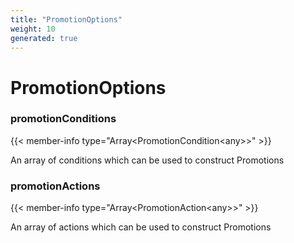 ```yaml
---
title: "PromotionOptions"
weight: 10
generated: true
---
```

<!-- This file was generated from the Vendure TypeScript source. Do not modify. Instead, re-run "generate-docs" -->


# PromotionOptions



### promotionConditions

{{< member-info type="Array&#60;PromotionCondition&#60;any&#62;&#62;" >}}

An array of conditions which can be used to construct Promotions

### promotionActions

{{< member-info type="Array&#60;PromotionAction&#60;any&#62;&#62;" >}}

An array of actions which can be used to construct Promotions

